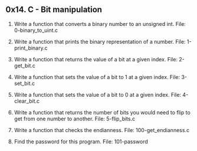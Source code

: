 ## 0x14. C - Bit manipulation

1. Write a function that converts a binary number to an unsigned int.
File: 0-binary_to_uint.c

2. Write a function that prints the binary representation of a number.
File: 1-print_binary.c

3. Write a function that returns the value of a bit at a given index.
File: 2-get_bit.c

4. Write a function that sets the value of a bit to 1 at a given index.
File: 3-set_bit.c

5. Write a function that sets the value of a bit to 0 at a given index.
File: 4-clear_bit.c

6. Write a function that returns the number of bits you would need to flip to get from one number to another.
File: 5-flip_bits.c

7. Write a function that checks the endianness.
File: 100-get_endianness.c

8. Find the password for this program.
File: 101-password
